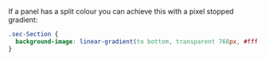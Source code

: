 If a panel has a split colour you can achieve this with a pixel stopped gradient:

```css
.sec-Section {
  background-image: linear-gradient(to bottom, transparent 768px, #fff 768px, #fff 100%);
}
```
